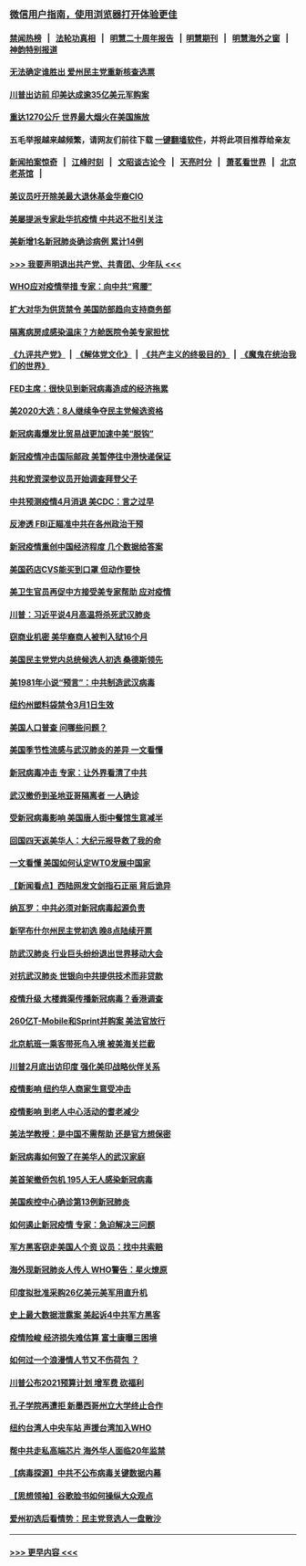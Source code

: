 ### [微信用户指南，使用浏览器打开体验更佳](https://github.com/gfw-breaker/banned-news1/blob/master/indexes/wechat-guide.md?t=0)
#### [禁闻热榜](热点新闻.md?t=0)  &nbsp;&nbsp;|&nbsp;&nbsp; [法轮功真相](https://github.com/gfw-breaker/truth/blob/master/README.md?t=0) &nbsp;&nbsp;|&nbsp;&nbsp; [明慧二十周年报告](https://github.com/gfw-breaker/mh-reports/blob/master/README.md?t=0) &nbsp;&nbsp;|&nbsp;&nbsp;[明慧期刊](https://github.com/gfw-breaker/mh-qikan) &nbsp;&nbsp;|&nbsp;&nbsp; [明慧海外之窗](https://github.com/gfw-breaker/mh-news/blob/master/README.md?t=0) &nbsp;&nbsp;|&nbsp;&nbsp; [神韵特别报道](https://github.com/gfw-breaker/mh-news/blob/master/shenyun.md?t=0)
#### [无法确定谁胜出 爱州民主党重新核查选票](../pages/nsc412/n11864830.md?t=02131802) 
#### [川普出访前 印美达成逾35亿美元军购案](../pages/nsc412/n11865444.md?t=02131802) 
#### [重达1270公斤 世界最大烟火在美国施放](../pages/nsc412/n11865198.md?t=02131802) 
#### 五毛举报越来越频繁，请网友们前往下载 [一键翻墙软件](https://github.com/gfw-breaker/ssr-accounts)，并将此项目推荐给亲友
#### [新闻拍案惊奇](https://github.com/gfw-breaker/banned-news1/blob/master/pages/link4.md) &nbsp;&nbsp;|&nbsp;&nbsp; [江峰时刻](https://github.com/gfw-breaker/banned-news1/blob/master/pages/link4.md) &nbsp;&nbsp;|&nbsp;&nbsp; [文昭谈古论今](https://github.com/gfw-breaker/banned-news1/blob/master/pages/link4.md) &nbsp;&nbsp;|&nbsp;&nbsp; [天亮时分](https://github.com/gfw-breaker/banned-news1/blob/master/pages/link4.md) &nbsp;&nbsp;|&nbsp;&nbsp; [萧茗看世界](https://github.com/gfw-breaker/banned-news1/blob/master/pages/link4.md) &nbsp;&nbsp;|&nbsp;&nbsp; [北京老茶馆](https://github.com/gfw-breaker/banned-news1/blob/master/pages/link4.md) &nbsp;&nbsp;|&nbsp;&nbsp; 
#### [美议员吁开除美最大退休基金华裔CIO](../pages/nsc412/n11865230.md?t=02131802) 
#### [美屡提派专家赴华抗疫情 中共迟不批引关注](../pages/nsc412/n11864719.md?t=02131802) 
#### [美新增1名新冠肺炎确诊病例 累计14例](../pages/nsc412/n11864893.md?t=02131802) 
#### [>>> 我要声明退出共产党、共青团、少年队 <<<](https://github.com/begood0513/goodnews/blob/master/quit/letter.md) 
#### [WHO应对疫情举措 专家：向中共“弯腰”](../pages/nsc412/n11864727.md?t=02131802) 
#### [扩大对华为供货禁令 美国防部趋向支持商务部](../pages/nsc412/n11864773.md?t=02131802) 
#### [隔离病房成感染温床？方舱医院令美专家担忧](../pages/nsc412/n11864575.md?t=02131802) 
#### [《九评共产党》](https://github.com/begood0513/9ping.md/blob/master/README.md) &nbsp;|&nbsp; [《解体党文化》](../../../../jtdwh.md/blob/master/README.md)  &nbsp;|&nbsp; [《共产主义的终极目的》](../../../../gczydzjmd.md/blob/master/README.md) &nbsp;|&nbsp; [《魔鬼在统治我们的世界》](../../../../mgztzwmdsj.md/blob/master/README.md) 
#### [FED主席：很快见到新冠病毒造成的经济拖累](../pages/nsc412/n11864507.md?t=02131802) 
#### [美2020大选：8人继续争夺民主党候选资格](../pages/nsc412/n11864327.md?t=02131802) 
#### [新冠病毒爆发比贸易战更加速中美“脱钩”](../pages/nsc412/n11864470.md?t=02131802) 
#### [新冠疫情冲击国际邮政 美暂停往中港快递保证](../pages/nsc412/n11864207.md?t=02131802) 
#### [共和党资深参议员开始调查拜登父子](../pages/nsc412/n11863984.md?t=02131802) 
#### [中共预测疫情4月消退 美CDC：言之过早](../pages/nsc412/n11864310.md?t=02131802) 
#### [反渗透 FBI正瞄准中共在各州政治干预](../pages/nsc412/n11864300.md?t=02131802) 
#### [新冠疫情重创中国经济程度 几个数据给答案](../pages/nsc412/n11864203.md?t=02131802) 
#### [美国药店CVS能买到口罩 但动作要快](../pages/nsc412/n11862438.md?t=02131802) 
#### [美卫生官员再促中方接受美专家帮助 应对疫情](../pages/nsc412/n11864043.md?t=02131802) 
#### [川普：习近平说4月高温将杀死武汉肺炎](../pages/nsc412/n11860814.md?t=02131802) 
#### [窃商业机密 美华裔商人被判入狱16个月](../pages/nsc412/n11863911.md?t=02131802) 
#### [美国民主党党内总统候选人初选 桑德斯领先](../pages/nsc412/n11863475.md?t=02131802) 
#### [美1981年小说“预言”：中共制造武汉病毒](../pages/nsc412/n11863306.md?t=02131802) 
#### [纽约州塑料袋禁令3月1日生效](../pages/nsc412/n11862832.md?t=02131802) 
#### [美国人口普查  问哪些问题？](../pages/nsc412/n11862808.md?t=02131802) 
#### [美国季节性流感与武汉肺炎的差异 一文看懂](../pages/nsc412/n11862428.md?t=02131802) 
#### [新冠病毒冲击 专家：让外界看清了中共](../pages/nsc412/n11862280.md?t=02131802) 
#### [武汉撤侨到圣地亚哥隔离者 一人确诊](../pages/nsc412/n11862460.md?t=02131802) 
#### [受新冠病毒影响 美国唐人街中餐馆生意减半](../pages/nsc412/n11861940.md?t=02131802) 
#### [回国四天返美华人：大纪元报导救了我的命](../pages/nsc412/n11862181.md?t=02131802) 
#### [一文看懂 美国如何认定WTO发展中国家](../pages/nsc412/n11862051.md?t=02131802) 
#### [【新闻看点】西陆网发文剑指石正丽 背后诡异](../pages/nsc412/n11861792.md?t=02131802) 
#### [纳瓦罗：中共必须对新冠病毒起源负责](../pages/nsc412/n11861810.md?t=02131802) 
#### [新罕布什尔州民主党初选 晚8点陆续开票](../pages/nsc412/n11861872.md?t=02131802) 
#### [防武汉肺炎 行业巨头纷纷退出世界移动大会](../pages/nsc412/n11861795.md?t=02131802) 
#### [对抗武汉肺炎 世银向中共提供技术而非贷款](../pages/nsc412/n11861652.md?t=02131802) 
#### [疫情升级 大楼粪渠传播新冠病毒？香港调查](../pages/nsc412/n11861556.md?t=02131802) 
#### [260亿T-Mobile和Sprint并购案 美法官放行](../pages/nsc412/n11861511.md?t=02131802) 
#### [北京航班一乘客带死鸟入境 被美海关拦截](../pages/nsc412/n11861317.md?t=02131802) 
#### [川普2月底出访印度 强化美印战略伙伴关系](../pages/nsc412/n11860557.md?t=02131802) 
#### [疫情影响  纽约华人商家生意受冲击](../pages/nsc412/n11860284.md?t=02131802) 
#### [疫情影响  到老人中心活动的耆老减少](../pages/nsc412/n11860199.md?t=02131802) 
#### [美法学教授：是中国不需帮助 还是官方想保密](../pages/nsc412/n11859492.md?t=02131802) 
#### [新冠病毒如何毁了在美华人的武汉家庭](../pages/nsc412/n11859524.md?t=02131802) 
#### [美首架撤侨包机 195人无人感染新冠病毒](../pages/nsc412/n11859908.md?t=02131802) 
#### [美国疾控中心确诊第13例新冠肺炎](../pages/nsc412/n11859966.md?t=02131802) 
#### [如何遏止新冠疫情 专家：急迫解决三问题](../pages/nsc412/n11859685.md?t=02131802) 
#### [军方黑客窃走美国人个资 议员：找中共索赔](../pages/nsc412/n11859371.md?t=02131802) 
#### [海外现新冠肺炎人传人 WHO警告：星火燎原](../pages/nsc412/n11859252.md?t=02131802) 
#### [印度拟批准采购26亿美元美军用直升机](../pages/nsc412/n11859143.md?t=02131802) 
#### [史上最大数据泄露案 美起诉4中共军方黑客](../pages/nsc412/n11859115.md?t=02131802) 
#### [疫情险峻 经济损失难估算 富士康曝三困境](../pages/nsc412/n11859120.md?t=02131802) 
#### [如何过一个浪漫情人节又不伤荷包 ？](../pages/nsc412/n11858969.md?t=02131802) 
#### [川普公布2021预算计划 增军费 砍福利](../pages/nsc412/n11859012.md?t=02131802) 
#### [孔子学院再遭拒 新墨西哥州立大学终止合作](../pages/nsc412/n11858661.md?t=02131802) 
#### [纽约台湾人中央车站  声援台湾加入WHO](../pages/nsc412/n11857757.md?t=02131802) 
#### [帮中共走私高端芯片 海外华人面临20年监禁](../pages/nsc412/n11855016.md?t=02131802) 
#### [【病毒探源】中共不公布病毒关键数据内幕](../pages/nsc412/n11856584.md?t=02131802) 
#### [【思想领袖】谷歌脸书如何操纵大众观点](../pages/nsc412/n11680874.md?t=02131802) 
#### [爱州初选后看情势：民主党竞选人一盘散沙](../pages/nsc412/n11856557.md?t=02131802) 

----
#### [ >>> 更早内容 <<< ](../indexes/nsc412-earlier.md)
